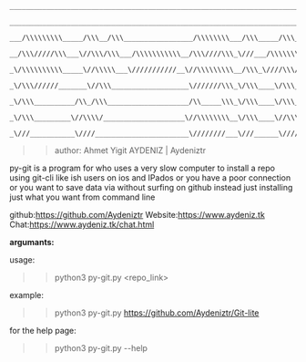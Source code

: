 ```
____________________________________________________________________________        
 ____________________________________________________________________________       
  ___/\\\\\\\\\_____/\\\__/\\\_________________/\\\\\\\\___/\\\_____/\\\______      
   __/\\\/////\\\___\//\\\/\\\___/\\\\\\\\\\\__/\\\////\\\_\///___/\\\\\\\\\\\_     
    _\/\\\\\\\\\\_____\//\\\\\___\///////////__\//\\\\\\\\\__/\\\_\////\\\////__    
     _\/\\\//////_______\//\\\___________________\///////\\\_\/\\\____\/\\\______   
      _\/\\\__________/\\_/\\\____________________/\\_____\\\_\/\\\____\/\\\_/\\__  
       _\/\\\_________\//\\\\/____________________\//\\\\\\\\__\/\\\____\//\\\\\___ 
        _\///___________\////_______________________\////////___\///______\/////____
``` 
 >>author: Ahmet Yigit AYDENIZ | Aydeniztr
 
 py-git is a program for who uses a very slow computer to install a repo using git-cli 
 like ish users on ios and IPados or you have a poor connection or you want to save data
 via without surfing on github instead just installing just what you want from command line
 
 github:https://github.com/Aydeniztr
 Website:https://www.aydeniz.tk
 Chat:https://www.aydeniz.tk/chat.html
 
 __argumants:__
 
 usage:
 >>python3 py-git.py <repo_link>
 
 example:
 >>python3 py-git.py https://github.com/Aydeniztr/Git-lite
 
 
 for the help page:
 >>python3 py-git.py --help

